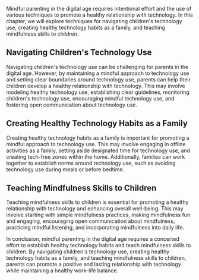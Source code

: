 
Mindful parenting in the digital age requires intentional effort and the use of various techniques to promote a healthy relationship with technology. In this chapter, we will explore techniques for navigating children's technology use, creating healthy technology habits as a family, and teaching mindfulness skills to children.

Navigating Children's Technology Use
------------------------------------

Navigating children's technology use can be challenging for parents in the digital age. However, by maintaining a mindful approach to technology use and setting clear boundaries around technology use, parents can help their children develop a healthy relationship with technology. This may involve modeling healthy technology use, establishing clear guidelines, monitoring children's technology use, encouraging mindful technology use, and fostering open communication about technology use.

Creating Healthy Technology Habits as a Family
----------------------------------------------

Creating healthy technology habits as a family is important for promoting a mindful approach to technology use. This may involve engaging in offline activities as a family, setting aside designated time for technology use, and creating tech-free zones within the home. Additionally, families can work together to establish norms around technology use, such as avoiding technology use during meals or before bedtime.

Teaching Mindfulness Skills to Children
---------------------------------------

Teaching mindfulness skills to children is essential for promoting a healthy relationship with technology and enhancing overall well-being. This may involve starting with simple mindfulness practices, making mindfulness fun and engaging, encouraging open communication about mindfulness, practicing mindful listening, and incorporating mindfulness into daily life.

In conclusion, mindful parenting in the digital age requires a concerted effort to establish healthy technology habits and teach mindfulness skills to children. By navigating children's technology use, creating healthy technology habits as a family, and teaching mindfulness skills to children, parents can promote a positive and lasting relationship with technology while maintaining a healthy work-life balance.
